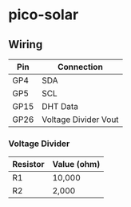 # pico-solar

## Wiring

| Pin  | Connection           |
| ---- | -------------------- |
| GP4  | SDA                  |
| GP5  | SCL                  |
| GP15 | DHT Data             |
| GP26 | Voltage Divider Vout |

### Voltage Divider

| Resistor | Value (ohm) |
| -------- | ----------- |
| R1       | 10,000      |
| R2       | 2,000       |
